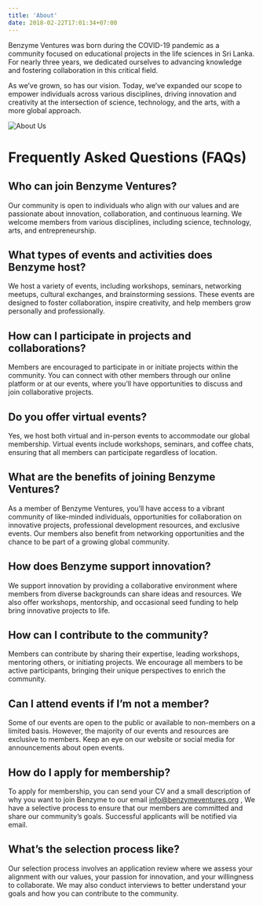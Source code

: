 ```yaml
---
title: 'About'
date: 2018-02-22T17:01:34+07:00
---
```


Benzyme Ventures was born during the COVID-19 pandemic as a community focused on educational projects in the life sciences in Sri Lanka. For nearly three years, we dedicated ourselves to advancing knowledge and fostering collaboration in this critical field. 

As we’ve grown, so has our vision. Today, we’ve expanded our scope to empower individuals across various disciplines, driving innovation and creativity at the intersection of science, technology, and the arts, with a more global approach.

![About Us](/images/smartworks-coworking-cW4lLTavU80-unsplash.jpg)

# Frequently Asked Questions (FAQs)


## Who can join Benzyme Ventures?

Our community is open to individuals who align with our values and are passionate about innovation, collaboration, and continuous learning. We welcome members from various disciplines, including science, technology, arts, and entrepreneurship.

## What types of events and activities does Benzyme host?

We host a variety of events, including workshops, seminars, networking meetups, cultural exchanges, and brainstorming sessions. These events are designed to foster collaboration, inspire creativity, and help members grow personally and professionally.

## How can I participate in projects and collaborations?

Members are encouraged to participate in or initiate projects within the community. You can connect with other members through our online platform or at our events, where you’ll have opportunities to discuss and join collaborative projects.

## Do you offer virtual events?

Yes, we host both virtual and in-person events to accommodate our global membership. Virtual events include workshops, seminars, and coffee chats, ensuring that all members can participate regardless of location.

## What are the benefits of joining Benzyme Ventures?

As a member of Benzyme Ventures, you’ll have access to a vibrant community of like-minded individuals, opportunities for collaboration on innovative projects, professional development resources, and exclusive events. Our members also benefit from networking opportunities and the chance to be part of a growing global community.

## How does Benzyme support innovation?

We support innovation by providing a collaborative environment where members from diverse backgrounds can share ideas and resources. We also offer workshops, mentorship, and occasional seed funding to help bring innovative projects to life.

## How can I contribute to the community?

Members can contribute by sharing their expertise, leading workshops, mentoring others, or initiating projects. We encourage all members to be active participants, bringing their unique perspectives to enrich the community.

## Can I attend events if I’m not a member?

Some of our events are open to the public or available to non-members on a limited basis. However, the majority of our events and resources are exclusive to members. Keep an eye on our website or social media for announcements about open events.

## How do I apply for membership?

To apply for membership, you can send your CV and a small description of why you want to join Benzyme to our email info@benzymeventures.org , We have a selective process to ensure that our members are committed and share our community’s goals. Successful applicants will be notified via email.

## What’s the selection process like?

Our selection process involves an application review where we assess your alignment with our values, your passion for innovation, and your willingness to collaborate. We may also conduct interviews to better understand your goals and how you can contribute to the community.




